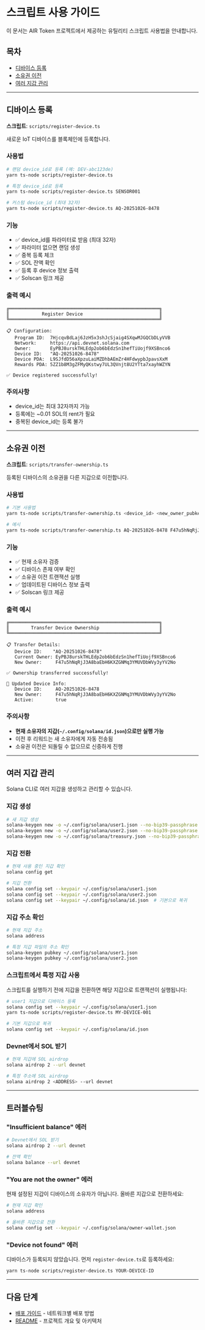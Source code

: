 # 스크립트 사용 가이드

이 문서는 AIR Token 프로젝트에서 제공하는 유틸리티 스크립트 사용법을 안내합니다.

## 목차

- [디바이스 등록](#디바이스-등록)
- [소유권 이전](#소유권-이전)
- [여러 지갑 관리](#여러-지갑-관리)

---

## 디바이스 등록

**스크립트**: `scripts/register-device.ts`

새로운 IoT 디바이스를 블록체인에 등록합니다.

### 사용법

```bash
# 랜덤 device_id로 등록 (예: DEV-abc123de)
yarn ts-node scripts/register-device.ts

# 특정 device_id로 등록
yarn ts-node scripts/register-device.ts SENSOR001

# 커스텀 device_id (최대 32자)
yarn ts-node scripts/register-device.ts AQ-20251026-8478
```

### 기능

- ✅ device_id를 파라미터로 받음 (최대 32자)
- ✅ 파라미터 없으면 랜덤 생성
- ✅ 중복 등록 체크
- ✅ SOL 잔액 확인
- ✅ 등록 후 device 정보 출력
- ✅ Solscan 링크 제공

### 출력 예시

```
╔═══════════════════════════════════════════════════════╗
║            Register Device                            ║
╚═══════════════════════════════════════════════════════╝

📋 Configuration:
   Program ID:  7HjcqvBdLaj6JzH5x3shJcSjaig4SXqwMJGQCbDLyVVB
   Network:     https://api.devnet.solana.com
   Owner:       EyPBJ8urskTHLEdp2ob6bEdzSn1hefTiUojf9XSBnco6
   Device ID:   "AQ-20251026-8478"
   Device PDA:  L9SJfdD56aXpzuLaiMZDhbAEmZr4HFdwypbJpavsXxM
   Rewards PDA: 5ZZ1b8M3gZFMyQKstwy7UL3QVnjt8U2YTta7xayhWZYN

✅ Device registered successfully!
```

### 주의사항

- device_id는 최대 32자까지 가능
- 등록에는 ~0.01 SOL의 rent가 필요
- 중복된 device_id는 등록 불가

---

## 소유권 이전

**스크립트**: `scripts/transfer-ownership.ts`

등록된 디바이스의 소유권을 다른 지갑으로 이전합니다.

### 사용법

```bash
# 기본 사용법
yarn ts-node scripts/transfer-ownership.ts <device_id> <new_owner_pubkey>

# 예시
yarn ts-node scripts/transfer-ownership.ts AQ-20251026-8478 F47u5hNqRjJ3A8baEbH6KXZGNMq3YMUVDbWVy3yYV2No
```

### 기능

- ✅ 현재 소유자 검증
- ✅ 디바이스 존재 여부 확인
- ✅ 소유권 이전 트랜잭션 실행
- ✅ 업데이트된 디바이스 정보 출력
- ✅ Solscan 링크 제공

### 출력 예시

```
╔═══════════════════════════════════════════════════════╗
║        Transfer Device Ownership                      ║
╚═══════════════════════════════════════════════════════╝

📋 Transfer Details:
   Device ID:    "AQ-20251026-8478"
   Current Owner: EyPBJ8urskTHLEdp2ob6bEdzSn1hefTiUojf9XSBnco6
   New Owner:     F47u5hNqRjJ3A8baEbH6KXZGNMq3YMUVDbWVy3yYV2No

✅ Ownership transferred successfully!

📱 Updated Device Info:
   Device ID:     AQ-20251026-8478
   New Owner:     F47u5hNqRjJ3A8baEbH6KXZGNMq3YMUVDbWVy3yYV2No
   Active:        true
```

### 주의사항

- **현재 소유자의 지갑(`~/.config/solana/id.json`)으로만 실행 가능**
- 이전 후 리워드는 새 소유자에게 자동 전송됨
- 소유권 이전은 되돌릴 수 없으므로 신중하게 진행

---

## 여러 지갑 관리

Solana CLI로 여러 지갑을 생성하고 관리할 수 있습니다.

### 지갑 생성

```bash
# 새 지갑 생성
solana-keygen new -o ~/.config/solana/user1.json --no-bip39-passphrase
solana-keygen new -o ~/.config/solana/user2.json --no-bip39-passphrase
solana-keygen new -o ~/.config/solana/treasury.json --no-bip39-passphrase
```

### 지갑 전환

```bash
# 현재 사용 중인 지갑 확인
solana config get

# 지갑 전환
solana config set --keypair ~/.config/solana/user1.json
solana config set --keypair ~/.config/solana/user2.json
solana config set --keypair ~/.config/solana/id.json  # 기본으로 복귀
```

### 지갑 주소 확인

```bash
# 현재 지갑 주소
solana address

# 특정 지갑 파일의 주소 확인
solana-keygen pubkey ~/.config/solana/user1.json
solana-keygen pubkey ~/.config/solana/user2.json
```

### 스크립트에서 특정 지갑 사용

스크립트를 실행하기 전에 지갑을 전환하면 해당 지갑으로 트랜잭션이 실행됩니다:

```bash
# user1 지갑으로 디바이스 등록
solana config set --keypair ~/.config/solana/user1.json
yarn ts-node scripts/register-device.ts MY-DEVICE-001

# 기본 지갑으로 복귀
solana config set --keypair ~/.config/solana/id.json
```

### Devnet에서 SOL 받기

```bash
# 현재 지갑에 SOL airdrop
solana airdrop 2 --url devnet

# 특정 주소에 SOL airdrop
solana airdrop 2 <ADDRESS> --url devnet
```

---

## 트러블슈팅

### "Insufficient balance" 에러

```bash
# Devnet에서 SOL 받기
solana airdrop 2 --url devnet

# 잔액 확인
solana balance --url devnet
```

### "You are not the owner" 에러

현재 설정된 지갑이 디바이스의 소유자가 아닙니다. 올바른 지갑으로 전환하세요:

```bash
# 현재 지갑 확인
solana address

# 올바른 지갑으로 전환
solana config set --keypair ~/.config/solana/owner-wallet.json
```

### "Device not found" 에러

디바이스가 등록되지 않았습니다. 먼저 `register-device.ts`로 등록하세요:

```bash
yarn ts-node scripts/register-device.ts YOUR-DEVICE-ID
```

---

## 다음 단계

- [배포 가이드](./DEPLOYMENT.md) - 네트워크별 배포 방법
- [README](./README.md) - 프로젝트 개요 및 아키텍처
